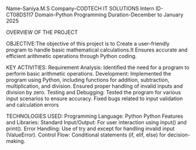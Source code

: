 Name-Saniya.M.S
Company-CODTECH IT SOLUTIONS 
Intern ID-CT08DS117
Domain-Python Programming 
Duration-December to January 2025

OVERVIEW OF THE PROJECT 

OBJECTIVE:The objective of this project is to Create  a user-friendly program to handle basic mathematical calculations.It Ensures accurate and efficient arithmetic operations through Python coding.

KEY ACTIVITIES:
Requirement Analysis:
Identified the need for a program to perform basic arithmetic operations.
Development:
Implemented the program using Python, including functions for addition, subtraction, multiplication, and division.
Ensured proper handling of invalid inputs and division by zero.
Testing and Debugging:
Tested the program for various input scenarios to ensure accuracy.
Fixed bugs related to input validation and calculation errors

TECHNOLOGIES USED:
Programming Language:
Python
Python Features and Libraries:
Standard Input/Output: For user interaction using input() and print().
Error Handling: Use of try and except for handling invalid input (ValueError).
Control Flow: Conditional statements (if, elif, else) for decision-making.
